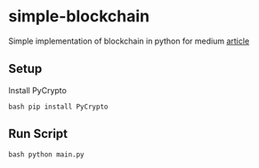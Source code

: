 # simple-blockchain
Simple implementation of blockchain in python for medium [article](https://hiruthicsha.medium.com/blockchain-huh-make-it-yourself-94cd1f50b0c5)

## Setup
Install PyCrypto

```bash pip install PyCrypto```

## Run Script
```bash python main.py```
